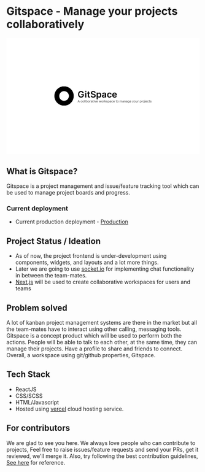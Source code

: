# Gitspace - Manage your projects collaboratively

![gitspace-repo-banner](./misc/github-readme-repo-banner.png)

## What is Gitspace?

Gitspace is a project management and issue/feature tracking tool which can be used to manage project boards and progress.

### Current deployment

- Current production deployment - [Production](gitspace-ui.vercel.app/)

## Project Status / Ideation

- As of now, the project frontend is under-development using components, widgets, and layouts and a lot more things.
- Later we are going to use [socket.io](https://socket.io) for implementing chat functionality in between the team-mates.
- [Next.js](https://nextjs.org) will be used to create collaborative workspaces for users and teams

## Problem solved

A lot of kanban project management systems are there in the market but all the team-mates have to interact using other calling, messaging tools. Gitspace is a concept product which will be used to perform both the actions. People will be able to talk to each other, at the same time, they can manage their projects. Have a profile to share and friends to connect.
Overall, a workspace using git/github properties, Gitspace.

## Tech Stack

- ReactJS
- CSS/SCSS
- HTML/Javascript
- Hosted using [vercel](https://vercel.com/) cloud hosting service.

## For contributors

We are glad to see you here. We always love people who can contribute to projects, Feel free to raise issues/feature requests and send your PRs, get it reviewed, we'll merge it. Also, try following the best contribution guidelines, [See here](https://www.freecodecamp.org/news/how-to-contribute-to-open-source-projects-beginners-guide/) for reference.
